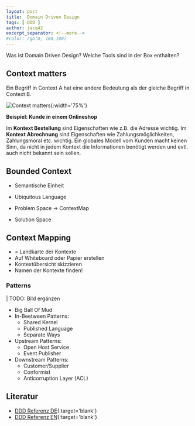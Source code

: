 ```yaml
---
layout: post
title:  Domain Driven Design
tags: [ DDD ]
author: jacq42
excerpt_separator: <!--more-->
#color: rgb(0, 100,100)
---
```


Was ist Domain Driven Design? Welche Tools sind in der Box enthalten?

<!--more-->

## Context matters

Ein Begriff in Context A hat eine andere Bedeutung als der gleiche Begriff in Context B.

![Context matters](/assets/img/jk/ContextMatters.png){:width='75%'}

**Beispiel: Kunde in einem Onlineshop**

Im __Kontext Bestellung__ sind Eigenschaften wie z.B. die Adresse wichtig. Im __Kontext Abrechnung__ sind Eigenschaften wie Zahlungsmöglichkeiten, Zahlungsmoral etc. wichtig. Ein globales Modell vom Kunden macht keinen Sinn, da nicht in jedem Kontext die Informationen benötigt werden und evtl. auch nicht bekannt sein sollen.

## Bounded Context

* Semantische Einheit
* Ubiquitous Language

* Problem Space -> ContextMap
* Solution Space

## Context Mapping

* = Landkarte der Kontexte
* Auf Whiteboard oder Papier erstellen
* Kontextübersicht skizzieren
* Namen der Kontexte finden!

### Patterns

| TODO: Bild ergänzen

* Big Ball Of Mud
* In-Beetween Patterns:
    * Shared Kernel
    * Published Language
    * Separate Ways
* Upstream Patterns:
    * Open Host Service
    * Event Publisher
* Downstream Patterns:
    * Customer/Supplier
    * Conformist
    * Anticorruption Layer (ACL)

## Literatur

* [DDD Referenz DE](https://ddd-referenz.de/){:target='blank'}
* [DDD Referenz EN](https://www.domainlanguage.com/ddd/reference/){:target='blank'}